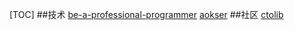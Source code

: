 [TOC]
##技术
[be-a-professional-programmer](https://thonatos.gitbooks.io/be-a-professional-programmer/docs/sites.html)
[aokser](http://www.aokser.com/)
##社区
[ctolib](http://www.ctolib.com "ctolib")


